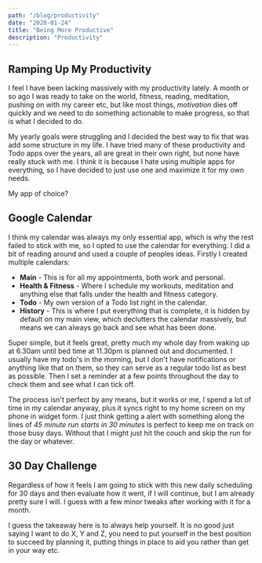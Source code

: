 ```yaml
---
path: "/blog/productivity"
date: "2020-01-24"
title: "Being More Productive"
description: "Productivity"
---
```


## Ramping Up My Productivity

I feel I have been lacking massively with my productivity lately. A month or so ago I was ready to take on the world, fitness, reading, meditation, pushing on with my career etc, but like most things, _motivation_ dies off quickly and we need to do something actionable to make progress, so that is what I decided to do.

My yearly goals were struggling and I decided the best way to fix that was add some structure in my life. I have tried many of these productivity and Todo apps over the years, all are great in their own right, but none have really stuck with me. I think it is because I hate using multiple apps for everything, so I have decided to just use one and maximize it for my own needs.

My app of choice?

## Google Calendar

I think my calendar was always my only essential app, which is why the rest failed to stick with me, so I opted to use the calendar for everything. I did a bit of reading around and used a couple of peoples ideas. Firstly I created multiple calendars:

- **Main** - This is for all my appointments, both work and personal.
- **Health & Fitness** - Where I schedule my workouts, meditation and anything else that falls under the health and fitness category.
- **Todo** - My own version of a Todo list right in the calendar.
- **History** - This is where I put everything that is complete, it is hidden by default on my main view, which declutters the calendar massively, but means we can always go back and see what has been done.

Super simple, but it feels great, pretty much my whole day from waking up at 6.30am until bed time at 11.30pm is planned out and documented. I usually have my todo's in the morning, but I don't have notifications or anything like that on them, so they can serve as a regular todo list as best as possible. Then I set a reminder at a few points throughout the day to check them and see what I can tick off.

The process isn't perfect by any means, but it works or me, I spend a lot of time in my calendar anyway, plus it syncs right to my home screen on my phone in widget form. I just think getting a alert with something along the lines of _45 minute run starts in 30 minutes_ is perfect to keep me on track on those busy days. Without that I might just hit the couch and skip the run for the day or whatever.

## 30 Day Challenge

Regardless of how it feels I am going to stick with this new daily scheduling for 30 days and then evaluate how it went, if I will continue, but I am already pretty sure I will. I guess with a few minor tweaks after working with it for a month.

I guess the takeaway here is to always help yourself. It is no good just saying I want to do X, Y and Z, you need to put yourself in the best position to succeed by planning it, putting things in place to aid you rather than get in your way etc.
